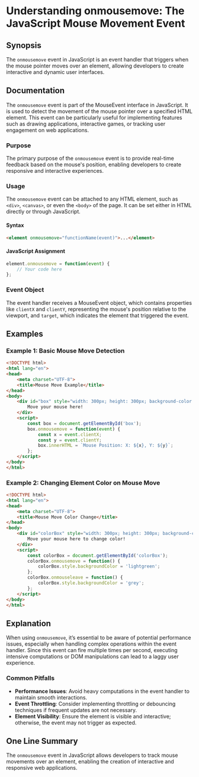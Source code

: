 <!--
Meta Description: # Understanding onmousemove: The JavaScript Mouse Movement Event ## Synopsis The `onmousemove` event in JavaScript is an event handler that triggers w...
Meta Keywords: event, mouse, html, onmousemove, element
-->

# Understanding onmousemove: The JavaScript Mouse Movement Event

## Synopsis
The `onmousemove` event in JavaScript is an event handler that triggers when the mouse pointer moves over an element, allowing developers to create interactive and dynamic user interfaces.

## Documentation
The `onmousemove` event is part of the MouseEvent interface in JavaScript. It is used to detect the movement of the mouse pointer over a specified HTML element. This event can be particularly useful for implementing features such as drawing applications, interactive games, or tracking user engagement on web applications.

### Purpose
The primary purpose of the `onmousemove` event is to provide real-time feedback based on the mouse's position, enabling developers to create responsive and interactive experiences.

### Usage
The `onmousemove` event can be attached to any HTML element, such as `<div>`, `<canvas>`, or even the `<body>` of the page. It can be set either in HTML directly or through JavaScript.

#### Syntax
```html
<element onmousemove="functionName(event)">...</element>
```

#### JavaScript Assignment
```javascript
element.onmousemove = function(event) {
    // Your code here
};
```

### Event Object
The event handler receives a MouseEvent object, which contains properties like `clientX` and `clientY`, representing the mouse's position relative to the viewport, and `target`, which indicates the element that triggered the event.

## Examples

### Example 1: Basic Mouse Move Detection
```html
<!DOCTYPE html>
<html lang="en">
<head>
    <meta charset="UTF-8">
    <title>Mouse Move Example</title>
</head>
<body>
    <div id="box" style="width: 300px; height: 300px; background-color: lightblue;">
        Move your mouse here!
    </div>
    <script>
        const box = document.getElementById('box');
        box.onmousemove = function(event) {
            const x = event.clientX;
            const y = event.clientY;
            box.innerHTML = `Mouse Position: X: ${x}, Y: ${y}`;
        };
    </script>
</body>
</html>
```

### Example 2: Changing Element Color on Mouse Move
```html
<!DOCTYPE html>
<html lang="en">
<head>
    <meta charset="UTF-8">
    <title>Mouse Move Color Change</title>
</head>
<body>
    <div id="colorBox" style="width: 300px; height: 300px; background-color: grey;">
        Move your mouse here to change color!
    </div>
    <script>
        const colorBox = document.getElementById('colorBox');
        colorBox.onmousemove = function() {
            colorBox.style.backgroundColor = 'lightgreen';
        };
        colorBox.onmouseleave = function() {
            colorBox.style.backgroundColor = 'grey';
        };
    </script>
</body>
</html>
```

## Explanation
When using `onmousemove`, it’s essential to be aware of potential performance issues, especially when handling complex operations within the event handler. Since this event can fire multiple times per second, executing intensive computations or DOM manipulations can lead to a laggy user experience. 

### Common Pitfalls
- **Performance Issues**: Avoid heavy computations in the event handler to maintain smooth interactions.
- **Event Throttling**: Consider implementing throttling or debouncing techniques if frequent updates are not necessary.
- **Element Visibility**: Ensure the element is visible and interactive; otherwise, the event may not trigger as expected.

## One Line Summary
The `onmousemove` event in JavaScript allows developers to track mouse movements over an element, enabling the creation of interactive and responsive web applications.